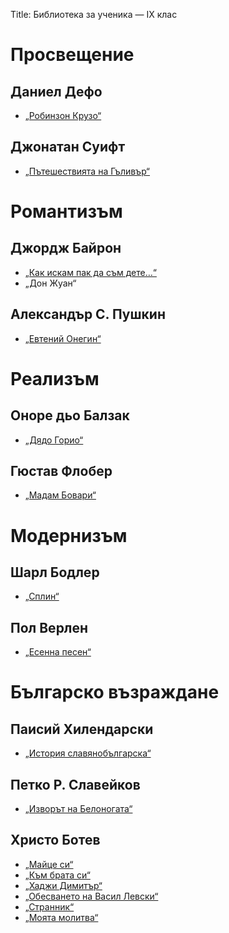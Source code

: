 Title: Библиотека за ученика — IX клас

# Просвещение
## Даниел Дефо
* [„Робинзон Крузо“](/text/12228)
## Джонатан Суифт
* [„Пътешествията на Гъливър“](/text/471)

# Романтизъм
## Джордж Байрон
* [„Как искам пак да съм дете…“](/text/6646)
* „Дон Жуан“
## Александър С. Пушкин
* [„Евтений Онегин“](/text/3602)

# Реализъм
## Оноре дьо Балзак
* [„Дядо Горио“](/text/24916)
## Гюстав Флобер
* [„Мадам Бовари“](/text/14997)

# Модернизъм
## Шарл Бодлер
* [„Сплин“](/text/21983)
## Пол Верлен
* [„Есенна песен“](/text/10776)

# Българско възраждане
## Паисий Хилендарски
* [„История славянобългарска“](/text/3746)
## Петко Р. Славейков
* [„Изворът на Белоногата“](/text/4227)
## Христо Ботев
* [„Майце си“](/text/3227)
* [„Към брата си“](/text/3228)
* [„Хаджи Димитър“](/text/3242)
* [„Обесването на Васил Левски“](/text/3247)
* [„Странник“](/text/3237)
* [„Моята молитва“](/text/3244)
